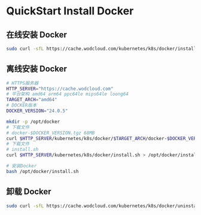 # QuickStart Install Docker

## 在线安装 Docker

```bash
sudo curl -sfL https://cache.wodcloud.com/kubernetes/k8s/docker/install.sh | sh -
```

## 离线安装 Docker

```bash
# HTTPS服务器
HTTP_SERVER="https://cache.wodcloud.com"
# 平台架构 amd64 arm64 ppc64le mips64le loong64
TARGET_ARCH="amd64"
# DOCKER版本
DOCKER_VERSION="24.0.5"

mkdir -p /opt/docker
# 下载文件
# docker-$DOCKER_VERSION.tgz 68MB
curl $HTTP_SERVER/kubernetes/k8s/docker/$TARGET_ARCH/docker-$DOCKER_VERSION.tgz > /opt/docker/docker-$DOCKER_VERSION.tgz
# 下载文件
# install.sh
curl $HTTP_SERVER/kubernetes/k8s/docker/install.sh > /opt/docker/install.sh

# 安装Docker
bash /opt/docker/install.sh
```

## 卸载 Docker

```bash
sudo curl -sfL https://cache.wodcloud.com/kubernetes/k8s/docker/uninstall.sh | sh -
```
